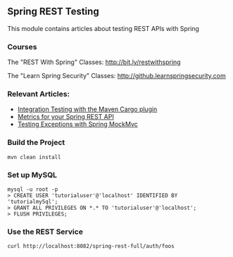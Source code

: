 ## Spring REST Testing

This module contains articles about testing REST APIs with Spring

### Courses

The "REST With Spring" Classes: http://bit.ly/restwithspring

The "Learn Spring Security" Classes: http://github.learnspringsecurity.com

### Relevant Articles: 

- [Integration Testing with the Maven Cargo plugin](https://www.baeldung.com/integration-testing-with-the-maven-cargo-plugin)
- [Metrics for your Spring REST API](https://www.baeldung.com/spring-rest-api-metrics)
- [Testing Exceptions with Spring MockMvc](https://www.baeldung.com/spring-mvc-test-exceptions)

### Build the Project
```
mvn clean install
```

### Set up MySQL
```
mysql -u root -p 
> CREATE USER 'tutorialuser'@'localhost' IDENTIFIED BY 'tutorialmy5ql';
> GRANT ALL PRIVILEGES ON *.* TO 'tutorialuser'@'localhost';
> FLUSH PRIVILEGES;
```


### Use the REST Service

```
curl http://localhost:8082/spring-rest-full/auth/foos
```
